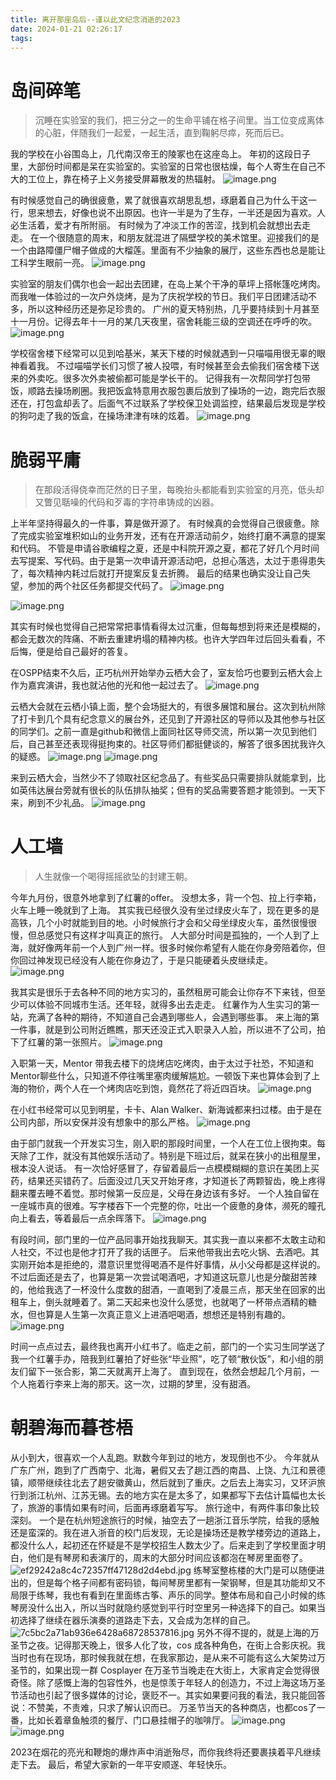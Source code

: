 ```yaml
---
title: 离开那座岛后--谨以此文纪念消逝的2023
date: 2024-01-21 02:26:17
tags:
---
```


# 岛间碎笔
> 沉睡在实验室的我们，把三分之一的生命平铺在格子间里。当工位变成离体的心脏，伴随我们一起爱，一起生活，直到鞠躬尽瘁，死而后已。

我的学校在小谷围岛上，几代南汉帝王的陵冢也在这座岛上。
年初的这段日子里，大部份时间都是呆在实验室的。实验室的日常也很枯燥，每个人寄生在自己不大的工位上，靠在椅子上义务接受屏幕散发的热辐射。
![image.png](https://s2.loli.net/2024/01/21/Hz43d2pyJElnZrD.png)

有时候感觉自己的确很疲惫，累了就很喜欢胡思乱想，琢磨着自己为什么干这一行，思来想去，好像也说不出原因。也许一半是为了生存，一半还是因为喜欢。人必生活着，爱才有所附丽。
有时候为了冲淡工作的苦涩，找到机会就想出去走走。
在一个很随意的周末，和朋友就混进了隔壁学校的美术馆里。迎接我们的是一个由路障僵尸帽子做成的大榴莲。里面有不少抽象的展厅，这些东西也总是能让工科学生眼前一亮。
![image.png](https://s2.loli.net/2024/01/21/k5EmJdwLAbaOijY.png)

实验室的朋友们偶尔也会一起出去团建，在岛上某个干净的草坪上搭帐篷吃烤肉。而我唯一体验过的一次户外烧烤，是为了庆祝学校的节日。我们平日团建活动不多，所以这种经历还是弥足珍贵的。
广州的夏天特别热，几乎要持续到十月甚至十一月份。记得去年十一月的某几天夜里，宿舍耗能三级的空调还在呼呼的吹。
![image.png](https://s2.loli.net/2024/01/21/xYTGHf5EjoqMLQ9.png)

学校宿舍楼下经常可以见到哈基米，某天下楼的时候就遇到一只喵喵用很无辜的眼神看着我。
不过喵喵学长们习惯了被人投喂，有时候甚至会去偷我们宿舍楼下送来的外卖吃。很多次外卖被偷都可能是学长干的。
记得我有一次帮同学打包带饭，顺路去操场刷圈。我把饭盒特意用衣服包裹后放到了操场的一边，跑完后衣服还在，打包盒却丢了。后面气不过联系了学校保卫处调监控，结果最后发现是学校的狗叼走了我的饭盒，在操场津津有味的炫着。
![image.png](https://s2.loli.net/2024/01/21/qgbeUBdRWH5n4SO.png)

# 脆弱平庸
> 在那段活得侥幸而茫然的日子里，每晚抬头都能看到实验室的月亮，低头却又瞥见聒噪的代码和歹毒的字符串铸成的凶器。

上半年坚持得最久的一件事，算是做开源了。
有时候真的会觉得自己很疲惫。除了完成实验室堆积如山的业务开发，还有在开源活动前夕，始终打磨不满意的提案和代码。
不管是申请谷歌编程之夏，还是中科院开源之夏，都花了好几个月时间去写提案、写代码。由于是第一次申请开源活动吧，总担心落选，太过于患得患失了，每次精神内耗过后就打开提案反复去折腾。
最后的结果也确实没让自己失望，参加的两个社区任务都提交代码了。
![image.png](https://s2.loli.net/2024/01/21/oNdab9iuhygctZK.png)

![image.png](https://s2.loli.net/2024/01/21/HEzdYqDo3rfpjZx.png)

其实有时候也觉得自己把常常把事情看得太过沉重，但每每想到将来还是模糊的，都会无数次的阵痛、不断去重建坍塌的精神内核。也许大学四年过后回头看看，不后悔，便是给自己最好的答复。

在OSPP结束不久后，正巧杭州开始举办云栖大会了，室友恰巧也要到云栖大会上作为嘉宾演讲，我也就沾他的光和他一起过去了。
![image.png](https://s2.loli.net/2024/01/21/k39cAuJLgVzBK21.png)

云栖大会就在云栖小镇上面，整个会场挺大的，有很多展馆和展台。这次到杭州除了打卡到几个具有纪念意义的展台外，还见到了开源社区的导师以及其他参与社区的同学们。之前一直是github和微信上面同社区导师交流，所以第一次见到他们后，自己甚至还表现得挺拘束的。社区导师们都挺健谈的，解答了很多困扰我许久的疑惑。
![image.png](https://s2.loli.net/2024/01/21/qT9CrR8L7u2dWbe.png)
![image.png](https://s2.loli.net/2024/01/21/8l5UFkdGP9E4bnN.png)

来到云栖大会，当然少不了领取社区纪念品了。有些奖品只需要排队就能拿到，比如英伟达展台旁就有很长的队伍排队抽奖；但有的奖品需要答题才能领到。一天下来，刷到不少礼品。
![image.png](https://s2.loli.net/2024/01/21/SnaYQsmCrBM7Dod.png)

# 人工墙

> 人生就像一个喝得摇摇欲坠的封建王朝。

今年九月份，很意外地拿到了红薯的offer。 没想太多，背一个包、拉上行李箱，火车上睡一晚就到了上海。
其实我已经很久没有坐过绿皮火车了，现在更多的是高铁，几个小时就能到目的地。小时候旅行才会和父母坐绿皮火车，虽然很慢很慢，但总感觉只有这样才叫真正的旅行。
人大部分时间是孤独的，一个人到了上海，就好像两年前一个人到广州一样。很多时候你希望有人能在你身旁陪着你，但你回过神发现已经没有人能在你身边了，于是只能硬着头皮继续走。
![image.png](https://s2.loli.net/2024/01/21/hRPK5qYfoaWZQcx.png)


我其实是很乐于去各种不同的地方实习的，虽然租房可能会让你存不下来钱，但至少可以体验不同城市生活。还年轻，就得多出去走走。
红薯作为人生实习的第一站，充满了各种的期待，不知道自己会遇到哪些人，会遇到哪些事。
来上海的第一件事，就是到公司附近瞧瞧，那天还没正式入职录入人脸，所以进不了公司，拍下了红薯的第一张照片。
![image.png](https://s2.loli.net/2024/01/21/riaERZM9Qo3pb4w.png)

入职第一天，Mentor 带我去楼下的烧烤店吃烤肉，由于太过于社恐，不知道和Mentor聊些什么，只知道不停往嘴里塞肉缓解尴尬。一顿饭下来也算体会到了上海的物价，两个人在一个烤肉店吃到饱，竟然花了将近四百块。
![image.png](https://s2.loli.net/2024/01/21/vnbNjBzVsM3opik.png)

在小红书经常可以见到明星，卡卡、Alan Walker、新海诚都来扫过楼。由于是在公司内部，所以安保并没有想象中的那么严格。
![image.png](https://s2.loli.net/2024/01/21/3RAou4pvtmeT62Z.png)

由于部门就我一个开发实习生，刚入职的那段时间里，一个人在工位上很拘束。每天除了工作，就没有其他娱乐活动了。特别是下班过后，就呆在狭小的出租屋里，根本没人说话。
有一次恰好感冒了，存留着最后一点模模糊糊的意识在美团上买药，结果还买错药了。后面没过几天又开始牙疼，才知道长了两颗智齿，晚上疼得翻来覆去睡不着觉。那时候第一反应是，父母在身边该有多好。
一个人独自留在一座城市真的很难。写字楼吞下一个完整的你，吐出一个疲惫的身体，濒死的瞳孔向上看去，等着最后一点余晖落下。
![image.png](https://s2.loli.net/2024/01/21/Lhjit7vUsbSIQ6K.png)

有段时间，部门里的一位产品同事开始找我聊天。其实我一直以来都不太敢主动和人社交，不过也是他才打开了我的话匣子。
后来他带我出去吃火锅、去酒吧。其实刚开始本是拒绝的，潜意识里觉得喝酒不是件好事情，从小父母都是这样说的。不过后面还是去了，也算是第一次尝试喝酒吧，才知道这玩意儿也是分酸甜苦辣的，他给我选了一杯没什么度数的甜酒，一直喝到了凌晨三点，那天坐在回家的出租车上，倒头就睡着了。第二天起来也没什么感觉，也就喝了一杯带点酒精的糖水，但也算是人生第一次真正意义上进酒吧喝酒，想想还是特别有趣的。
![image.png](https://s2.loli.net/2024/01/21/MznVSABdKt4YC2X.png)

时间一点点过去，最终我也离开小红书了。临走之前，部门的一个实习生同学送了我一个红薯手办，陪我到红薯拍了好些张“毕业照”，吃了顿“散伙饭”，和小组的朋友们留下一张合影，第二天就离开上海了。
直到现在，依然会想起几个月前，一个人拖着行李来上海的那天。这一次，过期的梦里，没有甜酒。

# 朝碧海而暮苍梧
从小到大，很喜欢一个人乱跑。默数今年到过的地方，发现倒也不少。
今年就从广东广州，跑到了广西南宁、北海，暑假又去了趟江西的南昌、上饶、九江和景德镇，顺带继续往北去了趟安徽黄山，然后就到了重庆。之后去上海实习，又环沪旅行到浙江杭州、江苏无锡。去的地方实在是太多了，如果都写下去估计篇幅也太长了，旅游的事情如果有时间，后面再琢磨着写写。
旅行途中，有两件事印象比较深刻。
一个是在杭州短途旅行的时候，抽空去了一趟浙江音乐学院，给我的感触还是蛮深的。我在进入浙音的校门后发现，无论是操场还是教学楼旁边的道路上，都没什么人，起初还在怀疑是不是学校招生人数太少了。后来走到了学校里面才明白，他们是有琴房和表演厅的，周末的大部分时间应该都泡在琴房里面卷了。
![ef29242a8c4c72357ff47128d2d4ebd.jpg](https://s2.loli.net/2024/01/21/8uzlMasD5PQvWCJ.jpg)
练琴室整栋楼的大门是可以随便进出的，但是每个格子间都有密码锁，每间琴房里都有一架钢琴，但是其功能却又不局限于练琴，我也有看到在里面练古筝、声乐的同学。整体布局和自己小时候的练琴房没什么出入，所以当时就隐约感觉到平行时空里另一种选择下的自己。如果当初选择了继续在器乐演奏的道路走下去，又会成为怎样的自己。
![7c5bc2a71ab936e6428a68728537816.jpg](https://s2.loli.net/2024/01/22/iXrwATJBpF5CZea.jpg)
另外不得不提的，就是上海的万圣节之夜。记得那天晚上，很多人化了妆，cos 成各种角色，在街上合影庆祝。我当时也有在现场，那时候我就在想，在我家那边，是从来不可能有这么大架势过万圣节的，如果出现一群 Cosplayer 在万圣节当晚走在大街上，大家肯定会觉得很奇怪。除了感慨上海的包容性外，也是惊羡于年轻人的创造力，不过上海这场万圣节活动也引起了很多媒体的讨论，褒贬不一。其实如果要问我的看法，我只能回答说：不赞美，不责难，只求了解认识而已。
万圣节当天的各种商店，也都cos了一番，比如长着章鱼触须的餐厅、门口悬挂帽子的咖啡厅。
![image.png](https://s2.loli.net/2024/01/22/dgyeJbRDu3k875A.png)
![image.png](https://s2.loli.net/2024/01/22/Q5EWcyGXj78nou4.png)

2023在烟花的亮光和鞭炮的爆炸声中消逝殆尽，而你我终将还要裹挟着平凡继续走下去。
最后，希望大家新的一年平安顺遂、年轻快乐。